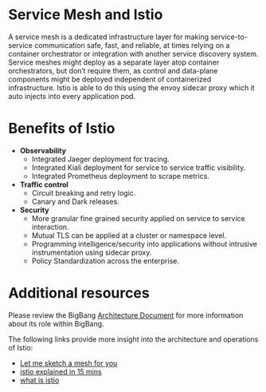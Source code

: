# Service Mesh and Istio 

A service mesh is a dedicated infrastructure layer for making service-to-service communication safe, fast, and reliable, at times relying on a container orchestrator or integration with another service discovery system. Service meshes might deploy as a separate layer atop container orchestrators, but don’t require them, as control and data-plane components might be deployed independent of containerized infrastructure. Istio is able to do this using the envoy sidecar proxy which it auto injects into every application pod. 


# Benefits of Istio 

* **Observability**
    * Integrated Jaeger deployment for tracing.
    * Integrated Kiali deployment for service to service traffic visibility.
    * Integrated Prometheus deployment to scrape metrics.
* **Traffic control**
    * Circuit breaking and retry logic.
    * Canary and Dark releases.
* **Security**
    * More granular fine grained security applied on service to service interaction.
    * Mutual TLS can be applied at a cluster or namespace level.
    * Programming intelligence/security into applications without intrusive    instrumentation using sidecar proxy.
    * Policy Standardization across the enterprise.


# Additional resources 

Please review the BigBang [Architecture Document](https://repo1.dso.mil/platform-one/big-bang/bigbang/-/blob/master/charter/packages/istio/Architecture.md) for more information about its role within BigBang.

The following links provide more insight into the architecture and operations of Istio:

* [Let me sketch a mesh for you](https://www.youtube.com/watch?v=U0uoPKzZDEQ&list=PL7wB27eZmdffS-g_xh7X-b0echc_XZMKV&index=4)
* [istio explained in 15 mins](https://www.youtube.com/watch?v=16fgzklcF7Y)
* [what is istio](https://istio.io/v1.8/docs/concepts/what-is-istio/)
